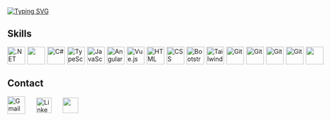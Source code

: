<img align="center" alt=""  src="https://komarev.com/ghpvc/?username=lucasmenchon&style=flat-square">

##

[![Typing SVG](https://readme-typing-svg.herokuapp.com?font=Fira+Code&duration=3000&pause=1000&width=500&lines=Hi%2C+i'm+Lucas.;I'm+a+enthusiastic;.NET+Developer;currently+working+with;ASP.NET+%E2%80%A2+C%23+%E2%80%A2+TypeScript+%E2%80%A2+%E2%80%A2+Angular)](https://git.io/typing-svg)

## Skills

<div style="display: flex; align-items: center;">
    <img align="center" height="40" width="40" src="https://skillicons.dev/icons?i=dotnet" alt=".NET" style="text-decoration:none;margin-right: 5px;">
    <img align="center" height="auto" width="40" src="https://i.imgur.com/Cc54Csc.png" style="text-decoration:none;margin-right: 5px;">
    <img align="center" height="40" width="40" src="https://skillicons.dev/icons?i=cs" alt="C#" style="text-decoration:none;margin-right: 5px;">
    <img align="center" height="40" width="40" src="https://skillicons.dev/icons?i=typescript" alt="TypeScript" style="text-decoration:none;margin-right: 5px;">
    <img align="center" height="40" width="40" src="https://skillicons.dev/icons?i=js" alt="JavaScript" style="text-decoration:none;margin-right: 5px;">
    <!-- Adicione a propriedade margin-right: 5px; para cada imagem acima -->
    <img align="center" height="40" width="40" src="https://skillicons.dev/icons?i=angular" alt="Angular" style="text-decoration:none;margin-right: 5px;">
    <img align="center" height="40" width="40" src="https://skillicons.dev/icons?i=vue" alt="Vue.js" style="text-decoration:none;margin-right: 5px;">
    <img align="center" height="40" width="40" src="https://skillicons.dev/icons?i=html" alt="HTML" style="text-decoration:none;margin-right: 5px;">
    <img align="center" height="40" width="40" src="https://skillicons.dev/icons?i=css" alt="CSS" style="text-decoration:none;margin-right: 5px;">
    <img align="center" height="40" width="40" src="https://skillicons.dev/icons?i=bootstrap" alt="Bootstrap" style="text-decoration:none;margin-right: 5px;">
    <img align="center" height="40" width="40" src="https://skillicons.dev/icons?i=tailwind" alt="Tailwind CSS" style="text-decoration:none;margin-right: 5px;">
    <img align="center" height="40" width="40" src="https://skillicons.dev/icons?i=git" alt="Git" style="text-decoration:none;margin-right: 5px;">
    <img align="center" height="40" width="40" src="https://skillicons.dev/icons?i=linux" alt="Git" style="text-decoration:none;margin-right: 5px;">
    <img align="center" height="40" width="40" src="https://skillicons.dev/icons?i=docker" alt="Git" style="text-decoration:none;margin-right: 5px;">
    <img align="center" height="40" width="40" src="https://skillicons.dev/icons?i=rabbitmq" alt="Git" style="text-decoration:none;margin-right: 5px;">
    <img align="center" height="auto" width="40" src="https://i.imgur.com/90enXg1.png" style="text-decoration:none;">
</div>

## Contact

<div style="display: flex; align-items: center;">
    <a type="button" href="mailto:contato@lucas.tf" style="text-decoration:none;">
        <img align="center" height="40" width="40" src="https://skillicons.dev/icons?i=gmail" alt="Gmail" style="text-decoration:none;margin-right: 25px;">
    </a>    
    <a type="button" href="https://www.linkedin.com/in/lucasmenchon/" style="text-decoration:none;">
        <img align="center" height="35" width="35" src="https://skillicons.dev/icons?i=linkedin" alt="LinkedIn" style="text-decoration:none;margin-right: 25px;">
    </a>
    <a type="button" href="https://wa.link/qzdch8" style="text-decoration:none;">
        <img align="center" height="auto" width="35" src="https://raw.githubusercontent.com/lucasmenchon/site_att/main/wwwroot/images/whatsapp-original.svg" style="text-decoration:none;margin-right: 0px;">
    </a>
</div>

</div>
